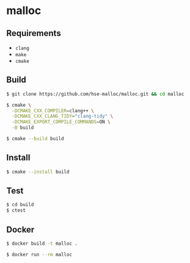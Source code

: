# malloc

## Requirements

* `clang`
* `make`
* `cmake`


## Build

```sh
$ git clone https://github.com/hse-malloc/malloc.git && cd malloc

$ cmake \
  -DCMAKE_CXX_COMPILER=clang++ \
  -DCMAKE_CXX_CLANG_TIDY="clang-tidy" \
  -DCMAKE_EXPORT_COMPILE_COMMANDS=ON \
  -B build

$ cmake --build build
```

## Install

```sh
$ cmake --install build
```

## Test

```sh
$ cd build
$ ctest
```

## Docker

```sh
$ docker build -t malloc .

$ docker run --rm malloc
```

